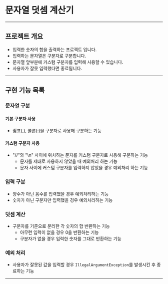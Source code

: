 # 문자열 덧셈 계산기

---

## 프로젝트 개요

- 입력한 숫자의 합을 출력하는 프로젝트 입니다.
- 입력하는 문자열은 구분자로 구분합니다.
- 문자열 앞부분에 커스텀 구분자를 입력해 사용할 수 있습니다.
- 사용자가 잘못 입력했다면 종료됩니다.

---

## 구현 기능 목록

### 문자열 구분

#### 기본 구분자 사용

- 쉼표(,), 콜론(:)을 구분자로 사용해 구분하는 기능

#### 커스텀 구분자 사용

- "//"와 "\n" 사이에 위치하는 문자를 커스텀 구분자로 사용해 구분하는 기능
    - 문자를 제대로 사용하지 않았을 때 예외처리 하는 기능
    - 문자 사이에 커스텀 구분자를 입력하지 않았을 경우 예외처리 하는 기능

### 입력 구분

- 양수가 아닌 음수를 입력했을 경우 예외처리하는 기능
- 숫자가 아닌 구분자만 입력했을 경우 예외처리하는 기능

### 덧셈 계산

- 구분자를 기준으로 분리한 각 숫자의 합 반환하는 기능
    - 아무런 입력이 없을 경우 0을 반환하는 기능
    - 구분자가 없을 경우 입력한 숫자를 그대로 반환하는 기능

### 예외 처리

- 사용자가 잘못된 값을 입력할 경우 `IllegalArgumentException`를 발생시킨 후 종료하는 기능

---




